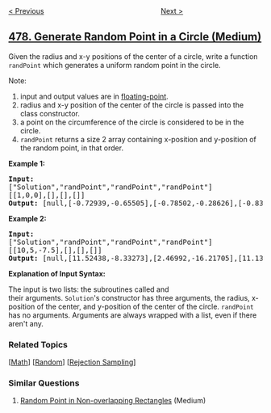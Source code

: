 <!--|This file generated by command(leetcode description); DO NOT EDIT.    |-->
<!--+----------------------------------------------------------------------+-->
<!--|@author    openset <openset.wang@gmail.com>                           |-->
<!--|@link      https://github.com/openset                                 |-->
<!--|@home      https://github.com/openset/leetcode                        |-->
<!--+----------------------------------------------------------------------+-->

[< Previous](https://github.com/openset/leetcode/tree/master/problems/total-hamming-distance "Total Hamming Distance")
　　　　　　　　　　　　　　　　
[Next >](https://github.com/openset/leetcode/tree/master/problems/largest-palindrome-product "Largest Palindrome Product")

## [478. Generate Random Point in a Circle (Medium)](https://leetcode.com/problems/generate-random-point-in-a-circle "在圆内随机生成点")

<p>Given the radius and x-y positions of the center of a circle, write a function <code>randPoint</code>&nbsp;which&nbsp;generates a uniform random&nbsp;point in the circle.</p>

<p>Note:</p>

<ol>
	<li>input and output values are&nbsp;in&nbsp;<a href="https://www.webopedia.com/TERM/F/floating_point_number.html" target="_blank">floating-point</a>.</li>
	<li>radius and x-y position of the center of the circle is passed into the class constructor.</li>
	<li>a point on the circumference of the circle is considered to be&nbsp;in the circle.</li>
	<li><code>randPoint</code>&nbsp;returns&nbsp;a size 2 array containing x-position and y-position of the random point, in that order.</li>
</ol>

<div>
<p><strong>Example 1:</strong></p>

<pre>
<strong>Input: 
</strong><span id="example-input-1-1">[&quot;Solution&quot;,&quot;randPoint&quot;,&quot;randPoint&quot;,&quot;randPoint&quot;]
</span><span id="example-input-1-2">[[1,0,0],[],[],[]]</span>
<strong>Output: </strong><span id="example-output-1">[null,[-0.72939,-0.65505],[-0.78502,-0.28626],[-0.83119,-0.19803]]</span>
</pre>

<div>
<p><strong>Example 2:</strong></p>

<pre>
<strong>Input: 
</strong><span id="example-input-2-1">[&quot;Solution&quot;,&quot;randPoint&quot;,&quot;randPoint&quot;,&quot;randPoint&quot;]
</span><span id="example-input-2-2">[[10,5,-7.5],[],[],[]]</span>
<strong>Output: </strong><span id="example-output-2">[null,[11.52438,-8.33273],[2.46992,-16.21705],[11.13430,-12.42337]]</span></pre>
</div>

<p><strong>Explanation of Input Syntax:</strong></p>

<p>The input is two lists:&nbsp;the subroutines called&nbsp;and their&nbsp;arguments.&nbsp;<code>Solution</code>&#39;s&nbsp;constructor has three arguments, the radius, x-position of the center, and y-position of the center of the circle. <code>randPoint</code> has no arguments.&nbsp;Arguments&nbsp;are&nbsp;always wrapped with a list, even if there aren&#39;t any.</p>
</div>

### Related Topics
  [[Math](https://github.com/openset/leetcode/tree/master/tag/math/README.md)]
  [[Random](https://github.com/openset/leetcode/tree/master/tag/random/README.md)]
  [[Rejection Sampling](https://github.com/openset/leetcode/tree/master/tag/rejection-sampling/README.md)]

### Similar Questions
  1. [Random Point in Non-overlapping Rectangles](https://github.com/openset/leetcode/tree/master/problems/random-point-in-non-overlapping-rectangles) (Medium)
